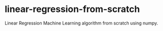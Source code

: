 # linear-regression-from-scratch
Linear Regression Machine Learning algorithm from scratch using numpy.
